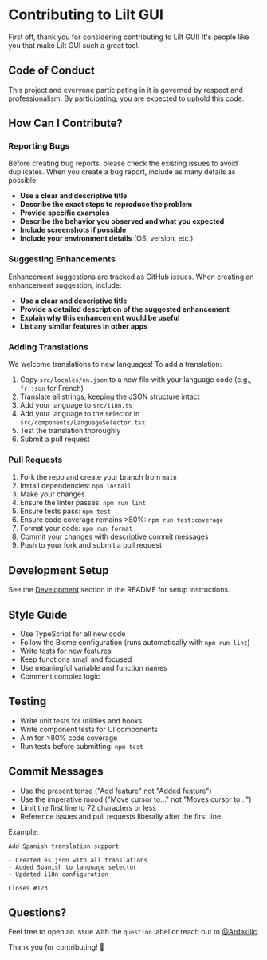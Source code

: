 # Contributing to Lilt GUI

First off, thank you for considering contributing to Lilt GUI! It's people like you that make Lilt GUI such a great tool.

## Code of Conduct

This project and everyone participating in it is governed by respect and professionalism. By participating, you are expected to uphold this code.

## How Can I Contribute?

### Reporting Bugs

Before creating bug reports, please check the existing issues to avoid duplicates. When you create a bug report, include as many details as possible:

- **Use a clear and descriptive title**
- **Describe the exact steps to reproduce the problem**
- **Provide specific examples**
- **Describe the behavior you observed and what you expected**
- **Include screenshots if possible**
- **Include your environment details** (OS, version, etc.)

### Suggesting Enhancements

Enhancement suggestions are tracked as GitHub issues. When creating an enhancement suggestion, include:

- **Use a clear and descriptive title**
- **Provide a detailed description of the suggested enhancement**
- **Explain why this enhancement would be useful**
- **List any similar features in other apps**

### Adding Translations

We welcome translations to new languages! To add a translation:

1. Copy `src/locales/en.json` to a new file with your language code (e.g., `fr.json` for French)
2. Translate all strings, keeping the JSON structure intact
3. Add your language to `src/i18n.ts`
4. Add your language to the selector in `src/components/LanguageSelector.tsx`
5. Test the translation thoroughly
6. Submit a pull request

### Pull Requests

1. Fork the repo and create your branch from `main`
2. Install dependencies: `npm install`
3. Make your changes
4. Ensure the linter passes: `npm run lint`
5. Ensure tests pass: `npm test`
6. Ensure code coverage remains >80%: `npm run test:coverage`
7. Format your code: `npm run format`
8. Commit your changes with descriptive commit messages
9. Push to your fork and submit a pull request

## Development Setup

See the [Development](README.md#development) section in the README for setup instructions.

## Style Guide

- Use TypeScript for all new code
- Follow the Biome configuration (runs automatically with `npm run lint`)
- Write tests for new features
- Keep functions small and focused
- Use meaningful variable and function names
- Comment complex logic

## Testing

- Write unit tests for utilities and hooks
- Write component tests for UI components
- Aim for >80% code coverage
- Run tests before submitting: `npm test`

## Commit Messages

- Use the present tense ("Add feature" not "Added feature")
- Use the imperative mood ("Move cursor to..." not "Moves cursor to...")
- Limit the first line to 72 characters or less
- Reference issues and pull requests liberally after the first line

Example:
```
Add Spanish translation support

- Created es.json with all translations
- Added Spanish to language selector
- Updated i18n configuration

Closes #123
```

## Questions?

Feel free to open an issue with the `question` label or reach out to [@Ardakilic](https://github.com/Ardakilic).

Thank you for contributing! 🎉
